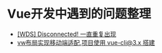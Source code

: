 # Vue开发中遇到的问题整理
* [[WDS] Disconnected! 一直重复出现](https://github.com/pokerLife/notes/issues/53)
* [vw布局实现移动端适配,项目使用 vue-cli@3.x 搭建](https://gitee.com/wswww/vue3.x_vw_layout)
